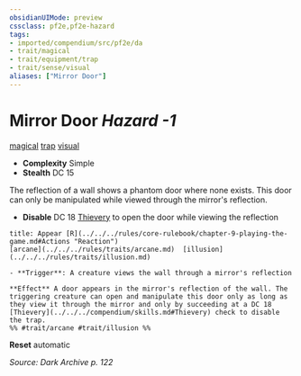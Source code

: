 ```yaml
---
obsidianUIMode: preview
cssclass: pf2e,pf2e-hazard
tags:
- imported/compendium/src/pf2e/da
- trait/magical
- trait/equipment/trap
- trait/sense/visual
aliases: ["Mirror Door"]
---
```

# Mirror Door *Hazard -1*  
[magical](magical.md)  [trap](trap.md)  [visual](visual.md)  

- **Complexity** Simple
- **Stealth** DC 15  

The reflection of a wall shows a phantom door where none exists. This door can only be manipulated while viewed through the mirror's reflection.

- **Disable** DC 18 [Thievery](../../skills.md#Thievery) to open the door while viewing the reflection  
     
```ad-embed-ability
title: Appear [R](../../../rules/core-rulebook/chapter-9-playing-the-game.md#Actions "Reaction")
[arcane](../../../rules/traits/arcane.md)  [illusion](../../../rules/traits/illusion.md)  

- **Trigger**: A creature views the wall through a mirror's reflection

**Effect** A door appears in the mirror's reflection of the wall. The triggering creature can open and manipulate this door only as long as they view it through the mirror and only by succeeding at a DC 18 [Thievery](../../../compendium/skills.md#Thievery) check to disable the trap.  
%% #trait/arcane #trait/illusion %%
```

**Reset** automatic  

*Source: Dark Archive p. 122*
